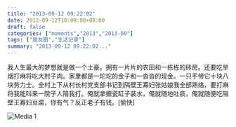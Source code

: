 ```yaml
---
title: "2013-09-12 09:22:02"
date: 2013-09-12T10:00:00+08:00
draft: false
categories: ["moments","2013","2013-09"]
tags: ["朋友圈","生活记录"]
summary: "2013-09-12 09:22:02..."
---
```


我人生最大的梦想就是做一个土豪。拥有一片片的农田和一栋栋的砖房。还要吃旱烟打麻将吃大肘子肉。家里都是一坨坨的金子和一沓沓的现金。一只手带它十块八块劳力士。全村上下从村长村党支部书记到隔壁王寡妇张姑娘我全部熟络，要打麻将我能叫来一院子人陪我打。俺就拿搪瓷缸子装水，俺就随地吐痰，俺就随便吃隔壁王寡妇豆腐，你有气？反正老子有钱。[愉快]

![Media 1](/Moments/photos/2013-09-12/201309120922020.jpg)
